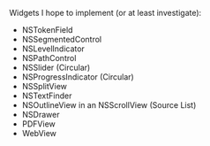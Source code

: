 Widgets I hope to implement (or at least investigate):

- NSTokenField
- NSSegmentedControl
- NSLevelIndicator
- NSPathControl
- NSSlider (Circular)
- NSProgressIndicator (Circular)
- NSSplitView
- NSTextFinder
- NSOutlineView in an NSScrollView (Source List)
- NSDrawer
- PDFView
- WebView
